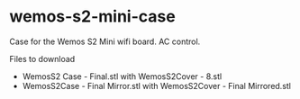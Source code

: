 # wemos-s2-mini-case
Case for the Wemos S2 Mini wifi board. AC control.

Files to download
 - WemosS2 Case - Final.stl with WemosS2Cover - 8.stl
 - WemosS2Case - Final Mirror.stl with WemosS2Cover - Final Mirrored.stl
